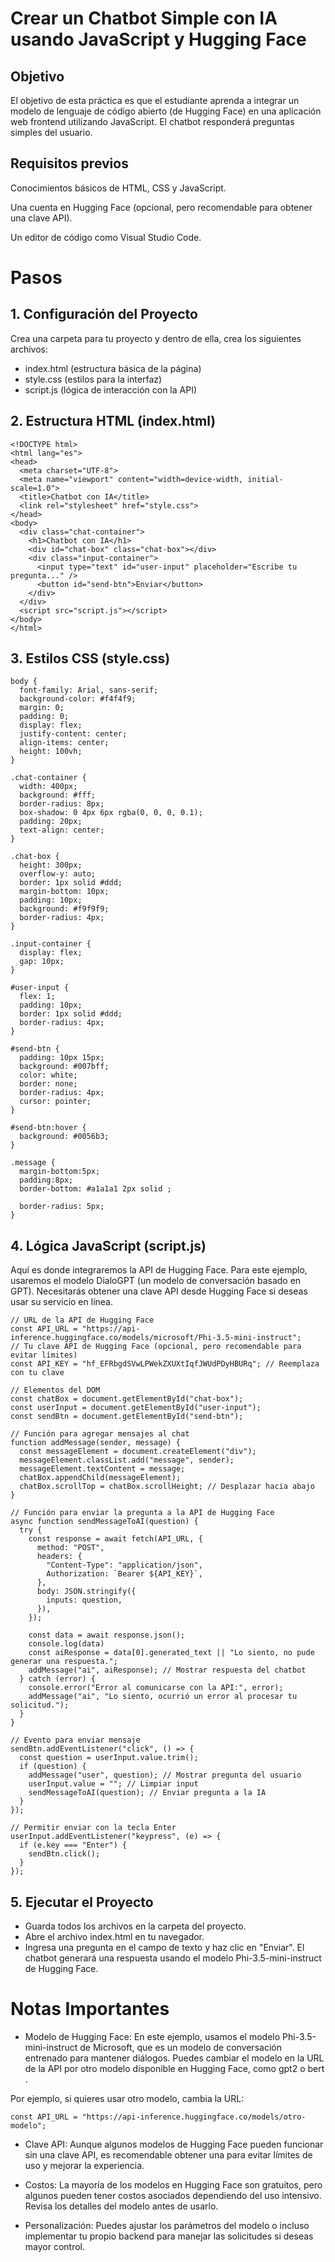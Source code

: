 
# Crear un Chatbot Simple con IA usando JavaScript y Hugging Face

## Objetivo

El objetivo de esta práctica es que el estudiante aprenda a integrar un modelo de lenguaje de código abierto (de Hugging Face) en una aplicación web frontend utilizando JavaScript. El chatbot responderá preguntas simples del usuario.

## Requisitos previos

Conocimientos básicos de HTML, CSS y JavaScript.

Una cuenta en Hugging Face (opcional, pero recomendable para obtener una clave API).

Un editor de código como Visual Studio Code.

# Pasos 

## 1. Configuración del Proyecto

Crea una carpeta para tu proyecto y dentro de ella, crea los siguientes archivos:

- index.html (estructura básica de la página)
- style.css (estilos para la interfaz)
- script.js (lógica de interacción con la API)

## 2. Estructura HTML (index.html)

```
<!DOCTYPE html>
<html lang="es">
<head>
  <meta charset="UTF-8">
  <meta name="viewport" content="width=device-width, initial-scale=1.0">
  <title>Chatbot con IA</title>
  <link rel="stylesheet" href="style.css">
</head>
<body>
  <div class="chat-container">
    <h1>Chatbot con IA</h1>
    <div id="chat-box" class="chat-box"></div>
    <div class="input-container">
      <input type="text" id="user-input" placeholder="Escribe tu pregunta..." />
      <button id="send-btn">Enviar</button>
    </div>
  </div>
  <script src="script.js"></script>
</body>
</html>
```

## 3. Estilos CSS (style.css)

```
body {
  font-family: Arial, sans-serif;
  background-color: #f4f4f9;
  margin: 0;
  padding: 0;
  display: flex;
  justify-content: center;
  align-items: center;
  height: 100vh;
}

.chat-container {
  width: 400px;
  background: #fff;
  border-radius: 8px;
  box-shadow: 0 4px 6px rgba(0, 0, 0, 0.1);
  padding: 20px;
  text-align: center;
}

.chat-box {
  height: 300px;
  overflow-y: auto;
  border: 1px solid #ddd;
  margin-bottom: 10px;
  padding: 10px;
  background: #f9f9f9;
  border-radius: 4px;
}

.input-container {
  display: flex;
  gap: 10px;
}

#user-input {
  flex: 1;
  padding: 10px;
  border: 1px solid #ddd;
  border-radius: 4px;
}

#send-btn {
  padding: 10px 15px;
  background: #007bff;
  color: white;
  border: none;
  border-radius: 4px;
  cursor: pointer;
}

#send-btn:hover {
  background: #0056b3;
}

.message {
  margin-bottom:5px;
  padding:8px;
  border-bottom: #a1a1a1 2px solid ;
  
  border-radius: 5px;
}
```

## 4. Lógica JavaScript (script.js)

Aquí es donde integraremos la API de Hugging Face. Para este ejemplo, usaremos el modelo DialoGPT (un modelo de conversación basado en GPT). Necesitarás obtener una clave API desde Hugging Face si deseas usar su servicio en línea.

```
// URL de la API de Hugging Face
const API_URL = "https://api-inference.huggingface.co/models/microsoft/Phi-3.5-mini-instruct";
// Tu clave API de Hugging Face (opcional, pero recomendable para evitar límites)
const API_KEY = "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"; // Reemplaza con tu clave

// Elementos del DOM
const chatBox = document.getElementById("chat-box");
const userInput = document.getElementById("user-input");
const sendBtn = document.getElementById("send-btn");

// Función para agregar mensajes al chat
function addMessage(sender, message) {
  const messageElement = document.createElement("div");
  messageElement.classList.add("message", sender);
  messageElement.textContent = message;
  chatBox.appendChild(messageElement);
  chatBox.scrollTop = chatBox.scrollHeight; // Desplazar hacia abajo
}

// Función para enviar la pregunta a la API de Hugging Face
async function sendMessageToAI(question) {
  try {
    const response = await fetch(API_URL, {
      method: "POST",
      headers: {
        "Content-Type": "application/json",
        Authorization: `Bearer ${API_KEY}`,
      },
      body: JSON.stringify({
        inputs: question,
      }),
    });

    const data = await response.json();
    console.log(data)
    const aiResponse = data[0].generated_text || "Lo siento, no pude generar una respuesta.";
    addMessage("ai", aiResponse); // Mostrar respuesta del chatbot
  } catch (error) {
    console.error("Error al comunicarse con la API:", error);
    addMessage("ai", "Lo siento, ocurrió un error al procesar tu solicitud.");
  }
}

// Evento para enviar mensaje
sendBtn.addEventListener("click", () => {
  const question = userInput.value.trim();
  if (question) {
    addMessage("user", question); // Mostrar pregunta del usuario
    userInput.value = ""; // Limpiar input
    sendMessageToAI(question); // Enviar pregunta a la IA
  }
});

// Permitir enviar con la tecla Enter
userInput.addEventListener("keypress", (e) => {
  if (e.key === "Enter") {
    sendBtn.click();
  }
});
```

## 5. Ejecutar el Proyecto

- Guarda todos los archivos en la carpeta del proyecto.
- Abre el archivo index.html en tu navegador.
- Ingresa una pregunta en el campo de texto y haz clic en "Enviar". El chatbot generará una respuesta usando el modelo Phi-3.5-mini-instruct de Hugging Face.

# Notas Importantes

- Modelo de Hugging Face: En este ejemplo, usamos el modelo Phi-3.5-mini-instruct de Microsoft, que es un modelo de conversación entrenado para mantener diálogos. Puedes cambiar el modelo en la URL de la API por otro modelo disponible en Hugging Face, como gpt2 o bert .

Por ejemplo, si quieres usar otro modelo, cambia la URL:

```
const API_URL = "https://api-inference.huggingface.co/models/otro-modelo";
```

- Clave API: Aunque algunos modelos de Hugging Face pueden funcionar sin una clave API, es recomendable obtener una para evitar límites de uso y mejorar la experiencia.

- Costos: La mayoría de los modelos en Hugging Face son gratuitos, pero algunos pueden tener costos asociados dependiendo del uso intensivo. Revisa los detalles del modelo antes de usarlo.

- Personalización: Puedes ajustar los parámetros del modelo o incluso implementar tu propio backend para manejar las solicitudes si deseas mayor control.
